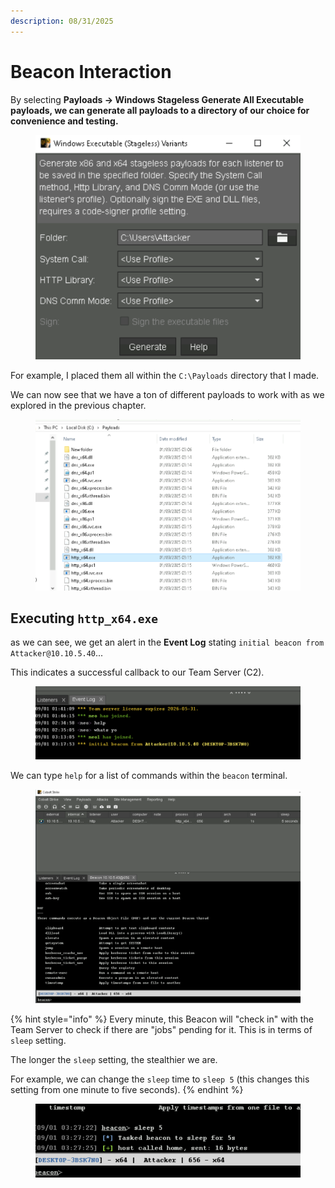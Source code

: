 ```yaml
---
description: 08/31/2025
---
```


# Beacon Interaction

By selecting **Payloads -> Windows Stageless Generate All Executable payloads, we can generate all payloads to a directory of our choice for convenience and testing.**

<figure><img src="../.gitbook/assets/image (263).png" alt=""><figcaption></figcaption></figure>

For example, I placed them all within the `C:\Payloads` directory that I made.

We can now see that we have a ton of different payloads to work with as we explored in the previous chapter.

<figure><img src="../.gitbook/assets/image (264).png" alt=""><figcaption></figcaption></figure>

## Executing `http_x64.exe`

as we can see, we get an alert in the **Event Log** stating `initial beacon from Attacker@10.10.5.40`...

This indicates a successful callback to our Team Server (C2).

<figure><img src="../.gitbook/assets/image (265).png" alt=""><figcaption></figcaption></figure>

We can type `help` for a list of commands within the `beacon` terminal.

<figure><img src="../.gitbook/assets/image (266).png" alt=""><figcaption></figcaption></figure>

{% hint style="info" %}
Every minute, this Beacon will "check in" with the Team Server to check if there are "jobs" pending for it. This is in terms of `sleep` setting.

The longer the `sleep` setting, the stealthier we are.

For example, we can change the `sleep` time to `sleep 5` (this changes this setting from one minute to five seconds).
{% endhint %}

<figure><img src="../.gitbook/assets/image (267).png" alt=""><figcaption></figcaption></figure>

